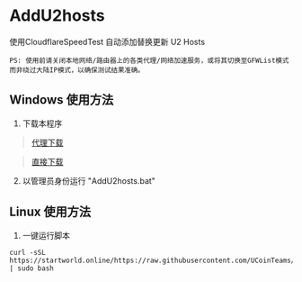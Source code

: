 # AddU2hosts
使用CloudflareSpeedTest 自动添加替换更新 U2 Hosts

`PS: 使用前请关闭本地网络/路由器上的各类代理/网络加速服务，或将其切换至GFWList模式而非绕过大陆IP模式，以确保测试结果准确。`

## Windows 使用方法

 1. 下载本程序 

> [代理下载](https://startworld.online/https://github.com/UCoinTeams/AddU2hosts/releases/download/v1.0.0/AddU2hosts.zip) 

> [直接下载](https://github.com/UCoinTeams/AddU2hosts/releases/download/v1.0.0/AddU2hosts.zip)

 2. 以管理员身份运行 "AddU2hosts.bat"

## Linux 使用方法

 1. 一键运行脚本 

 ```shell
curl -sSL https://startworld.online/https://raw.githubusercontent.com/UCoinTeams/AddU2hosts/main/AddU2hosts.sh | sudo bash
```
